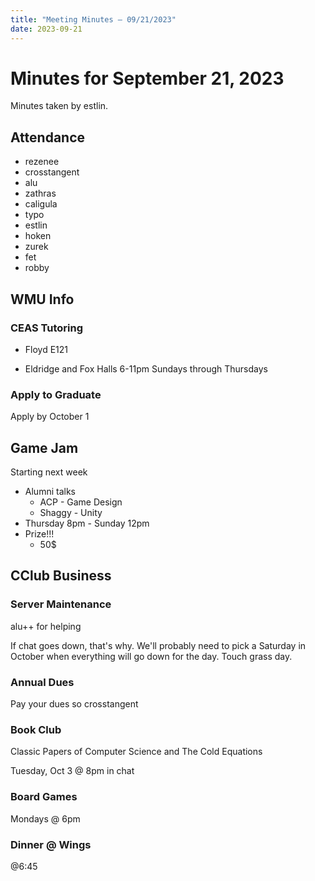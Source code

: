 ```yaml
---
title: "Meeting Minutes – 09/21/2023"
date: 2023-09-21
---
```

# Minutes for September 21, 2023
Minutes taken by estlin. 

## Attendance
* rezenee
* crosstangent
* alu
* zathras
* caligula
* typo
* estlin
* hoken
* zurek
* fet
* robby

## WMU Info

### CEAS Tutoring
* Floyd E121

* Eldridge and Fox Halls 6-11pm Sundays through Thursdays

### Apply to Graduate
Apply by October 1

## Game Jam
Starting next week

* Alumni talks
  * ACP - Game Design
  * Shaggy - Unity
* Thursday 8pm - Sunday 12pm
* Prize!!!
  * 50$

## CClub Business

### Server Maintenance
alu++ for helping

If chat goes down, that's why. We'll probably need to pick a Saturday in October when everything will go down for the day. Touch grass day. 

### Annual Dues

Pay your dues so crosstangent 

### Book Club

Classic Papers of Computer Science and The Cold Equations

Tuesday, Oct 3 @ 8pm in chat

### Board Games

Mondays @ 6pm

### Dinner @ Wings

@6:45



